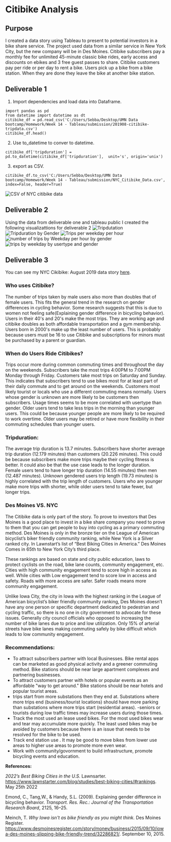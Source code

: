# Citibike Analysis
## Purpose
I created a data story using Tableau to present to potential investors in a bike share service. The project used data from a similar service in New York City, but the new company will be in Des Moines. Citibike subscribers pay a monthly fee for unlimited 45-minute classic bike rides, early access and discounts on ebikes and 3 free guest passes to share. Citibike customers pay per ride or per day to rent a bike. Users pick up a bike from a bike station. When they are done they leave the bike at another bike station. 

## Deliverable 1

1. Import dependencies and load data into Dataframe.
```
import pandas as pd
from datetime import datetime as dt
citibike_df = pd.read_csv('C:/Users/Sebba/Desktop/UMN Data bootcamp/Homework/Week 14 - Tableau/submission/201908-citibike-tripdata.csv')
citibike_df.head()
```
2. Use to_datetime to conver to datetime.
```
citibike_df['tripduration'] = pd.to_datetime(citibike_df['tripduration'],  unit='s', origin='unix')
```
3. export as CSV.
```
citibike_df.to_csv('C:/Users/Sebba/Desktop/UMN Data bootcamp/Homework/Week 14 - Tableau/submission/NYC_Citibike_Data.csv', index=False, header=True)
```

![CSV of NYC citibike data](https://github.com/MichelaZ/Citybike_Analysis/blob/main/submission/NYC_Citibike_Data.png)

## Deliverable 2
Using the data from deliverable one and tableau public I created the following visualizattions for deliverable 2
![Tripdutation](https://github.com/MichelaZ/Citybike_Analysis/blob/main/submission/Trip_Duration.png)
![Tripduration by Gender](https://github.com/MichelaZ/Citybike_Analysis/blob/main/submission/Checkout_times_for_users_by_Gender.png)
![Trips per weekday per hour](https://github.com/MichelaZ/Citybike_Analysis/blob/main/submission/Trips_by_Weekday_per_hour.png)
![number of trips by Weekday per hour by gender](https://github.com/MichelaZ/Citybike_Analysis/blob/main/submission/Trips_by_Gender_by_Weekday_per_hour.png)
![trips by weekday by usertype and gender](https://github.com/MichelaZ/Citybike_Analysis/blob/main/submission/Trips_by_Weekday_per_hour.png)

## Deliverable 3
You can see my NYC Cikibike: August 2019 data story [here]( https://public.tableau.com/app/profile/michela.ziemer/viz/NYCCitibikeAugust2019/CitibikeUse?publish=yes).
### Who uses Citibike?
The number of trips taken by male users also more than doubles that of female users. This fits the general trend in the research on gender differences in cycling behavior. Some research suggests that this is due to women not feeling safe(Explaining gender difference in bicycling behavior). Users in their 40's and 20's make the most trips. They are working age and citibike doubles as both affordable transportation and a gym membership. Users born in 2000's make up the least number of users. This is probably because users must be 16 to use Citibike and subscriptions for minors must be purchased by a parent or guardian.

### When do Users Ride Citibikes?
Trips occur more during common commuting times and throughout the day on the weekends. Subscribers take the most trips 4:00PM to 7:00PM Monday through Friday. Customers take most trips on Saturday and Sunday. This indicates that subscribers tend to use bikes most for at least part of their daily commute and to get around on the weekends. Customers most likely tourist or locals who use a different commuting means normally. Users whose gender is unknown are more likely to be customers then subscribers. Usage times seems to be more correlated with usertype than gender. Older users tend to take less trips in the morning than younger users. This could be because younger people are more likely to be required to work overtime. Older users may be retired or have more flexibility in their commuting schedules than younger users.

### Tripduration:
The average trip duration is 13.7 minutes. Subscribers have shorter average trip duration (12.179 minutes) than customers (20.226 minutes). This could be because subscribers make more trips maybe their cycling fitness is better. It could also be that the use case leads to the longer duration. Female users tend to have longer trip duration (14.55 minutes) then men (12.487 minutes). Unknown gendered users trip length (19.73 minutes) is highly correlated with the trip length of customers. Users who are younger make more trips with shorter, while older users tend to take fewer, but longer trips. 

### Des Moines VS. NYC
The Citibike data is only part of the story. To prove to investors that Des Moines is a good place to invest in a bike share company you need to prove to them that you can get people to buy into cycling as a primary commuting method. Des Moines is only in the bronze tier on the League of American bicyclist’s biker friendly community ranking, while New York is a Silver ranked city. In Lawnstart’s list of “Best Biking Cities in America.” Des Moines Comes in 65th to New York City’s third place. 

These rankings are based on state and city public education, laws to protect cyclists on the road, bike lane counts, community engagement, etc. Cities with high community engagement tend to score high in access as well. While cities with Low engagement tend to score low in access and safety. Roads with more access are safer. Safer roads means more community engagement. 

Unlike Iowa City, the city in Iowa with the highest ranking in the League of American bicyclist’s biker friendly community ranking, Des Moines doesn’t have any one person or specific department dedicated to pedestrian and cycling traffic, so there is no one in city government to advocate for these issues. Generally city council officials who opposed to increasing the number of bike lanes  due to price and low utilization. Only 15% of arterial streets have bike lanes making commuting safely by bike difficult which leads to low community engagement.


### Recommendations:
- To attract subscribers partner with local Businesses. Bike rental apps can be marketed as good physical activity and a greener commuting method. Bike stations should be near large apartment complexes and partnering businesses.
- To attract customers partner with hotels or popular events as an affordable "way to get around." Bike stations should be near hotels and popular tourist areas.
- trips start from more substations then they end at. Substations where more trips end (business/tourist locations) should have more parking than substations where more trips start (residential areas).
-seniors or tourists during low traffic times may increase users during those times.
- Track the most used an lease used bikes. For the most used bikes wear and tear may accumulate more quickly. The least used bikes may be avoided by customers because there is an issue that needs to be resolved for the bike to be used.
- Track end station use . It may be good to move bikes from lower use areas to higher use areas to promote more even wear.
- Work with community/govornment to build infrastructure, promote bicycling events and education.

__References:__

*2022’s Best Biking Cities in the U.S.* Lawnsarter. https://www.lawnstarter.com/blog/studies/best-biking-cities/#rankings. May 25th 2022

Emond, C., Tang,W., & Handy, S.L. (2009). Explaining gender difference in bicycling behavior. *Transport. Res. Rec.: Journal of the Transportation Research Board*, 2125, 16–25.


Meinch, T. *Why Iowa isn't as bike friendly as you might think.* Des Moines Register. https://www.desmoinesregister.com/story/money/business/2015/09/10/iowa-des-moines-slipping-bike-friendly-trend/32286821/. September 10, 2015.

